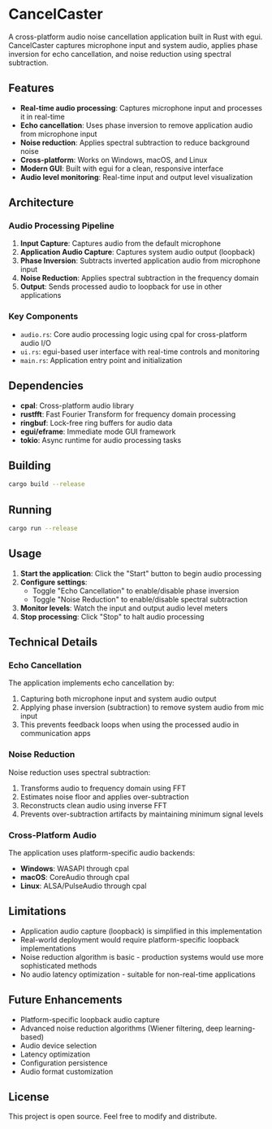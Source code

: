 # CancelCaster

A cross-platform audio noise cancellation application built in Rust with egui. CancelCaster captures microphone input and system audio, applies phase inversion for echo cancellation, and noise reduction using spectral subtraction.

## Features

- **Real-time audio processing**: Captures microphone input and processes it in real-time
- **Echo cancellation**: Uses phase inversion to remove application audio from microphone input
- **Noise reduction**: Applies spectral subtraction to reduce background noise
- **Cross-platform**: Works on Windows, macOS, and Linux
- **Modern GUI**: Built with egui for a clean, responsive interface
- **Audio level monitoring**: Real-time input and output level visualization

## Architecture

### Audio Processing Pipeline

1. **Input Capture**: Captures audio from the default microphone
2. **Application Audio Capture**: Captures system audio output (loopback)
3. **Phase Inversion**: Subtracts inverted application audio from microphone input
4. **Noise Reduction**: Applies spectral subtraction in the frequency domain
5. **Output**: Sends processed audio to loopback for use in other applications

### Key Components

- `audio.rs`: Core audio processing logic using cpal for cross-platform audio I/O
- `ui.rs`: egui-based user interface with real-time controls and monitoring
- `main.rs`: Application entry point and initialization

## Dependencies

- **cpal**: Cross-platform audio library
- **rustfft**: Fast Fourier Transform for frequency domain processing
- **ringbuf**: Lock-free ring buffers for audio data
- **egui/eframe**: Immediate mode GUI framework
- **tokio**: Async runtime for audio processing tasks

## Building

```bash
cargo build --release
```

## Running

```bash
cargo run --release
```

## Usage

1. **Start the application**: Click the "Start" button to begin audio processing
2. **Configure settings**:
   - Toggle "Echo Cancellation" to enable/disable phase inversion
   - Toggle "Noise Reduction" to enable/disable spectral subtraction
3. **Monitor levels**: Watch the input and output audio level meters
4. **Stop processing**: Click "Stop" to halt audio processing

## Technical Details

### Echo Cancellation

The application implements echo cancellation by:
1. Capturing both microphone input and system audio output
2. Applying phase inversion (subtraction) to remove system audio from mic input
3. This prevents feedback loops when using the processed audio in communication apps

### Noise Reduction

Noise reduction uses spectral subtraction:
1. Transforms audio to frequency domain using FFT
2. Estimates noise floor and applies over-subtraction
3. Reconstructs clean audio using inverse FFT
4. Prevents over-subtraction artifacts by maintaining minimum signal levels

### Cross-Platform Audio

The application uses platform-specific audio backends:
- **Windows**: WASAPI through cpal
- **macOS**: CoreAudio through cpal
- **Linux**: ALSA/PulseAudio through cpal

## Limitations

- Application audio capture (loopback) is simplified in this implementation
- Real-world deployment would require platform-specific loopback implementations
- Noise reduction algorithm is basic - production systems would use more sophisticated methods
- No audio latency optimization - suitable for non-real-time applications

## Future Enhancements

- Platform-specific loopback audio capture
- Advanced noise reduction algorithms (Wiener filtering, deep learning-based)
- Audio device selection
- Latency optimization
- Configuration persistence
- Audio format customization

## License

This project is open source. Feel free to modify and distribute.